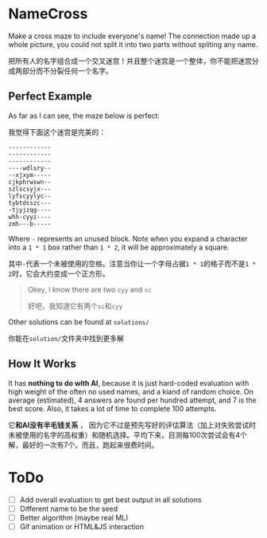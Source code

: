 # NameCross
Make a cross maze to include everyone's name! The connection made up a whole picture, you could not split it into two parts without spliting any name.

把所有人的名字组合成一个交叉迷宫！并且整个迷宫是一个整体，你不能把迷宫分成两部分而不分裂任何一个名字。

## Perfect Example
As far as I can see, the maze below is perfect:

我觉得下面这个迷宫是完美的：

```
------------
------------
------------
----wdlsry--
--xjxym-----
cjkphrwswn--
szlscsyjx---
lyfscyylyc--
tybtdsszc---
-tjyjzqg----
whh-cyyz----
zmh---b-----
```

Where `-` represents an unused block. Note when you expand a character into a `1 * 1` box rather than `1 * 2`, it will be approximately a square.

其中`-`代表一个未被使用的空格。注意当你让一个字母占据`1 * 1`的格子而不是`1 * 2`时，它会大约变成一个正方形。

> Okey, I know there are two `cyy` and `sc`
> 
> 好吧，我知道它有两个`sc`和`cyy`

Other solutions can be found at `solutions/`

你能在`solution/`文件夹中找到更多解

## How It Works

It has **nothing to do with AI**, because it is just hard-coded evaluation with high weight of the often no used names, and a kiand of random choice. On average (estimated), 4 answers are found per hundred attempt, and 7 is the best score. Also, it takes a lot of time to complete 100 attempts.

它**和AI没有半毛钱关系** ， 因为它不过是预先写好的评估算法（加上对失败尝试时未被使用的名字的高权重）和随机选择。平均下来，目测每100次尝试会有4个解，最好的一次有7个。而且，跑起来很费时间。

# ToDo

- [ ] Add overall evaluation to get best output in all solutions
- [ ] Different name to be the seed
- [ ] Better algorithm (maybe real ML)
- [ ] Gif animation or HTML&JS interaction
